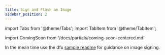 ```yaml
---
title: Sign and Flash an Image
sidebar_position: 2
---
```


import Tabs from '@theme/Tabs';
import TabItem from '@theme/TabItem';


import ComingSoon from '/docs/partials/coming-soon-centered.md'

<ComingSoon/>

In the mean time use the dfu [sample readme](https://github.com/golioth/zephyr-sdk/tree/main/samples/dfu) for guidance on image signing.


